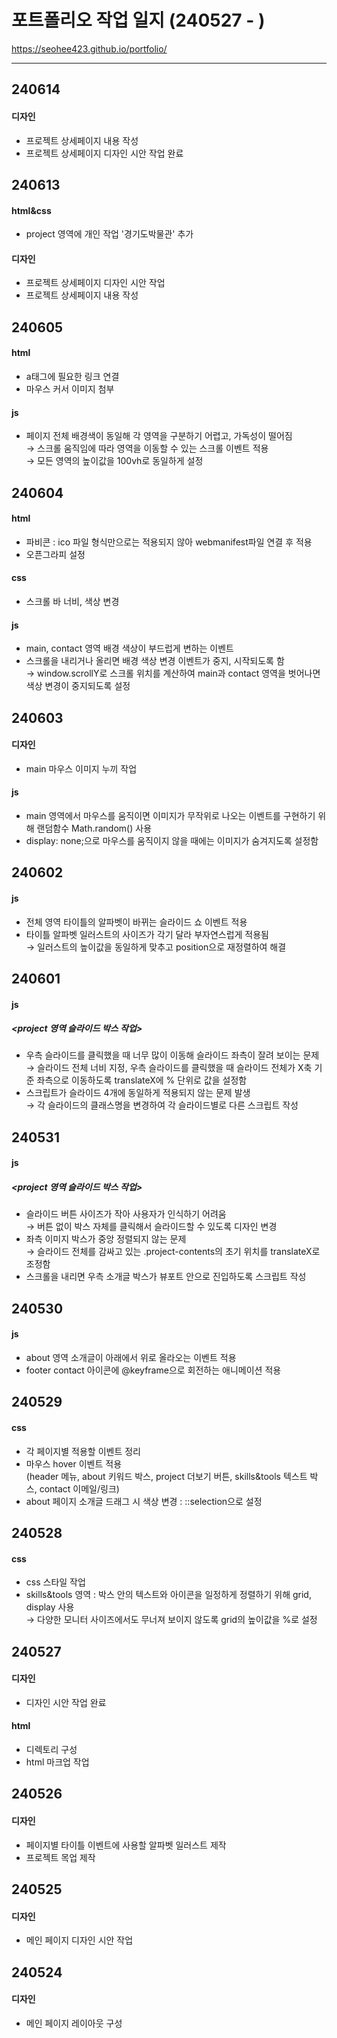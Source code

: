 # 포트폴리오 작업 일지 (240527 - )
https://seohee423.github.io/portfolio/

----

## 240614
#### 디자인
- 프로젝트 상세페이지 내용 작성<br>
- 프로젝트 상세페이지 디자인 시안 작업 완료

## 240613
#### html&css
- project 영역에 개인 작업 '경기도박물관' 추가
#### 디자인
- 프로젝트 상세페이지 디자인 시안 작업<br>
- 프로젝트 상세페이지 내용 작성

## 240605  
#### html
- a태그에 필요한 링크 연결<br>
- 마우스 커서 이미지 첨부
#### js
- 페이지 전체 배경색이 동일해 각 영역을 구분하기 어렵고, 가독성이 떨어짐<br>
  → 스크롤 움직임에 따라 영역을 이동할 수 있는 스크롤 이벤트 적용<br>
  → 모든 영역의 높이값을 100vh로 동일하게 설정
  
## 240604  
#### html
- 파비콘 : ico 파일 형식만으로는 적용되지 않아 webmanifest파일 연결 후 적용<br>
- 오픈그라피 설정<br>
#### css
- 스크롤 바 너비, 색상 변경<br>
#### js
- main, contact 영역 배경 색상이 부드럽게 변하는 이벤트<br>
- 스크롤을 내리거나 올리면 배경 색상 변경 이벤트가 중지, 시작되도록 함<br>
  → window.scrollY로 스크롤 위치를 계산하여 main과 contact 영역을 벗어나면 색상 변경이 중지되도록 설정

## 240603  
#### 디자인
- main 마우스 이미지 누끼 작업<br>
#### js
- main 영역에서 마우스를 움직이면 이미지가 무작위로 나오는 이벤트를 구현하기 위해 랜덤함수 Math.random() 사용<br>
- display: none;으로 마우스를 움직이지 않을 때에는 이미지가 숨겨지도록 설정함

## 240602  
#### js
- 전체 영역 타이틀의 알파벳이 바뀌는 슬라이드 쇼 이벤트 적용<br>
- 타이틀 알파벳 일러스트의 사이즈가 각기 달라 부자연스럽게 적용됨<br>
  → 일러스트의 높이값을 동일하게 맞추고 position으로 재정렬하여 해결

## 240601  
#### js
##### &lt;project 영역 슬라이드 박스 작업&gt;<br>
- 우측 슬라이드를 클릭했을 때 너무 많이 이동해 슬라이드 좌측이 잘려 보이는 문제<br>
  → 슬라이드 전체 너비 지정, 우측 슬라이드를 클릭했을 때 슬라이드 전체가 X축 기준 좌측으로 이동하도록 translateX에 % 단위로 값을 설정함<br>
- 스크립트가 슬라이드 4개에 동일하게 적용되지 않는 문제 발생<br>
  → 각 슬라이드의 클래스명을 변경하여 각 슬라이드별로 다른 스크립트 작성

## 240531
#### js
##### &lt;project 영역 슬라이드 박스 작업&gt;<br>
- 슬라이드 버튼 사이즈가 작아 사용자가 인식하기 어려움<br>
  → 버튼 없이 박스 자체를 클릭해서 슬라이드할 수 있도록 디자인 변경<br>
- 좌측 이미지 박스가 중앙 정렬되지 않는 문제<br>
  → 슬라이드 전체를 감싸고 있는 .project-contents의 초기 위치를 translateX로 조정함<br>
- 스크롤을 내리면 우측 소개글 박스가 뷰포트 안으로 진입하도록 스크립트 작성

## 240530
#### js
- about 영역 소개글이 아래에서 위로 올라오는 이벤트 적용<br>
- footer contact 아이콘에 @keyframe으로 회전하는 애니메이션 적용<br>

## 240529 
#### css
- 각 페이지별 적용할 이벤트 정리<br>
- 마우스 hover 이벤트 적용<br>
(header 메뉴, about 키워드 박스, project 더보기 버튼, skills&tools 텍스트 박스, contact 이메일/링크)<br>
- about 페이지 소개글 드래그 시 색상 변경 : ::selection으로 설정

## 240528
#### css
- css 스타일 작업<br>
- skills&tools 영역 : 박스 안의 텍스트와 아이콘을 일정하게 정렬하기 위해 grid, display 사용<br>
  → 다양한 모니터 사이즈에서도 무너져 보이지 않도록 grid의 높이값을 %로 설정 <br>

## 240527
#### 디자인
- 디자인 시안 작업 완료
#### html
- 디렉토리 구성
- html 마크업 작업

## 240526
#### 디자인
- 페이지별 타이틀 이벤트에 사용할 알파벳 일러스트 제작<br>
- 프로젝트 목업 제작

## 240525
#### 디자인
- 메인 페이지 디자인 시안 작업

## 240524
#### 디자인
- 메인 페이지 레이아웃 구성